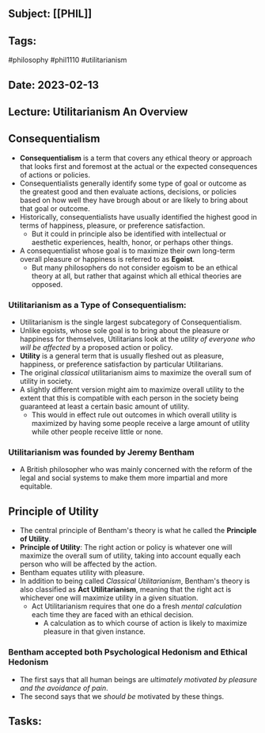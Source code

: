 ## Subject: [[PHIL]]
## Tags:
#philosophy #phil1110 #utilitarianism
## Date: 2023-02-13
## Lecture: Utilitarianism An Overview

## Consequentialism
- **Consequentialism** is a term that covers any ethical theory or approach that looks first and foremost at the actual or the expected consequences of actions or policies.
- Consequentialists generally identify some type of goal or outcome as the greatest good and then evaluate actions, decisions, or policies based on how well they have brough about or are likely to bring about that goal or outcome.
- Historically, consequentialists have usually identified the highest good in terms of happiness, pleasure, or preference satisfaction.
	- But it could in principle also be identified with intellectual or aesthetic experiences, health, honor, or perhaps other things.
- A consequentialist whose goal is to maximize their own long-term overall pleasure or happiness is referred to as **Egoist**.
	- But many philosophers do not consider egoism to be an ethical theory at all, but rather that against which all ethical theories are opposed.
### Utilitarianism as a Type of Consequentialism:
- Utilitarianism is the single largest subcategory of Consequentialism.
- Unlike egoists, whose sole goal is to bring about the pleasure or happiness for themselves, Utilitarians look at the *utility of everyone who will be affected* by a proposed action or policy.
- **Utility** is a general term that is usually fleshed out as pleasure, happiness, or preference satisfaction by particular Utilitarians.
- The original *classical* utilitarianism aims to maximize the overall sum of utility in society.
- A slightly different version might aim to maximize overall utility to the extent that this is compatible with each person in the society being guaranteed at least a certain basic amount of utility.
	- This would in effect rule out outcomes in which overall utility is maximized by having some people receive a large amount of utility while other people receive little or none.
### Utilitarianism was founded by Jeremy Bentham
- A British philosopher who was mainly concerned with the reform of the legal and social systems to make them more impartial and more equitable.

## Principle of Utility
- The central principle of Bentham's theory is what he called the **Principle of Utility**.
- **Principle of Utility**: The right action or policy is whatever one will maximize the overall sum of utility, taking into account equally each person who will be affected by the action.
- Bentham equates utility with pleasure.
- In addition to being called *Classical Utilitarianism*, Bentham's theory is also classified as **Act Utilitarianism**, meaning that the right act is whichever one will maximize utility in a given situation.
	- Act Utilitarianism requires that one do a fresh *mental calculation* each time they are faced with an ethical decision.
		- A calculation as to which course of action is likely to maximize pleasure in that given instance.
### Bentham accepted both Psychological Hedonism and Ethical Hedonism
- The first says that all human beings are *ultimately motivated by pleasure and the avoidance of pain*.
- The second says that we *should be* motivated by these things.

## Tasks:
